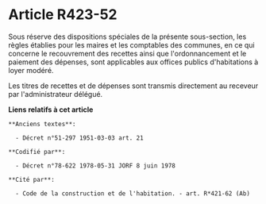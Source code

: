 # Article R423-52

Sous réserve des dispositions spéciales de la présente sous-section, les règles établies pour les maires et les comptables
des communes, en ce qui concerne le recouvrement des recettes ainsi que l'ordonnancement et le paiement des dépenses, sont
applicables aux offices publics d'habitations à loyer modéré.

Les titres de recettes et de dépenses sont transmis directement au receveur par l'administrateur délégué.

**Liens relatifs à cet article**

	**Anciens textes**:

	  - Décret n°51-297 1951-03-03 art. 21

	**Codifié par**:

	  - Décret n°78-622 1978-05-31 JORF 8 juin 1978

	**Cité par**:

	  - Code de la construction et de l'habitation. - art. R*421-62 (Ab)
